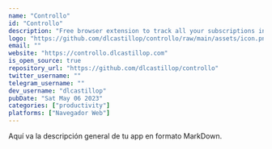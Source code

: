 ```yaml
---
name: "Controllo"
id: "Controllo"
description: "Free browser extension to track all your subscriptions in one place"
logo: "https://github.com/dlcastillop/controllo/raw/main/assets/icon.png"
email: ""
website: "https://controllo.dlcastillop.com"
is_open_source: true
repository_url: "https://github.com/dlcastillop/controllo"
twitter_username: ""
telegram_username: ""
dev_username: "dlcastillop"
pubDate: "Sat May 06 2023"
categories: ["productivity"]
platforms: ["Navegador Web"]
---
```


Aquí va la descripción general de tu app en formato MarkDown.
